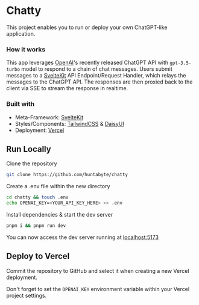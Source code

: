 # Chatty
This project enables you to run or deploy your own ChatGPT-like application.

### How it works
This app leverages [OpenAI](https://ai.com)'s recently released ChatGPT API with `gpt-3.5-turbo` model to respond to a chain of chat messages. Users submit messages to a [SvelteKit](https://kit.svelte.dev) API Endpoint/Request Handler, which relays the messages to the ChatGPT API. The responses are then proxied back to the client via SSE to stream the response in realtime.

### Built with
- Meta-Framework: [SvelteKit](https://kit.svelte.dev)
- Styles/Components: [TailwindCSS](https://tailwindcss.com) & [DaisyUI](https://daisyui.com)
- Deployment: [Vercel](https://vercel.com)


## Run Locally

Clone the repository
```sh
git clone https://github.com/huntabyte/chatty
```

Create a .env file within the new directory
```sh
cd chatty && touch .env
echo OPENAI_KEY=<YOUR_API_KEY_HERE> >> .env
```

Install dependencies & start the dev server
```sh
pnpm i && pnpm run dev
```

You can now access the dev server running at [localhost:5173](https://localhost:5173)

## Deploy to Vercel

Commit the repository to GitHub and select it when creating a new Vercel deployment.

Don't forget to set the `OPENAI_KEY` environment variable within your Vercel project settings.
